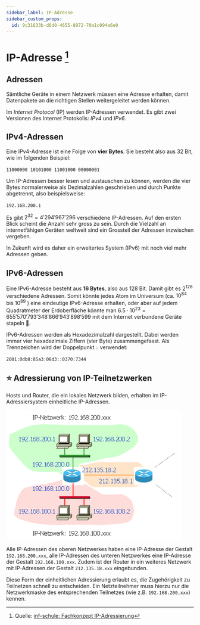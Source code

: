 ```yaml
---
sidebar_label: IP-Adresse
sidebar_custom_props:
  id: 9c31633b-d6d0-4655-8972-70a1c094a6e0
---
```


# IP-Adresse [^1]

## Adressen
Sämtliche Geräte in einem Netzwerk müssen eine Adresse erhalten, damit Datenpakete an die richtigen Stellen weitergeleitet werden können.

Im *Internet Protocol* (IP) werden IP-Adressen verwendet. Es gibt zwei Versionen des Internet Protokolls: *IPv4* und *IPv6*.

## IPv4-Adressen

Eine IPv4-Adresse ist eine Folge von **vier Bytes**. Sie besteht also aus 32 Bit, wie im folgenden Beispiel:

`11000000 10101000 11001000 00000001`

Um IP-Adressen besser lesen und austauschen zu können, werden die vier Bytes normalerweise als Dezimalzahlen geschrieben und durch Punkte abgetrennt, also beispielsweise:

`192.168.200.1`

Es gibt $2^{32} = 4'294'967'296$ verschiedene IP-Adressen. Auf den ersten Blick scheint die Anzahl sehr gross zu sein. Durch die Vielzahl an internetfähigen Geräten weltweit sind ein Grossteil der Adressen inzwischen vergeben.

In Zukunft wird es daher ein erweitertes System (IPv6) mit noch viel mehr Adressen geben.

## IPv6-Adressen
Eine IPv6-Adresse besteht aus **16 Bytes**, also aus 128 Bit. Damit gibt es $2^{128}$ verschiedene Adressen. Somit könnte jedes Atom im Universum (ca. $10^{84}$ bis $10^{89}$ ) eine eindeutige IPv6-Adresse erhalten, oder aber auf jedem Quadratmeter der Erdoberfläche könnte man $6.5\cdot10^{23} = 655'570'793'348'866'943'898'599$ mit dem Internet verbundene Geräte stapeln 🤪.

IPv6-Adressen werden als Hexadezimalzahl dargestellt. Dabei werden immer vier hexadezimale Ziffern (vier Byte) zusammengefasst. Als Trennzeichen wird der Doppelpunkt ` : ` verwendet:

`2001:0db8:85a3:08d3::0370:7344`

## ⭐ Adressierung von IP-Teilnetzwerken

Hosts und Router, die ein lokales Netzwerk bilden, erhalten im IP-Adressiersystem einheitliche IP-Adressen.

![](images/ip-netzwerk.png)

Alle IP-Adressen des oberen Netzwerkes haben eine IP-Adresse der Gestalt `192.168.200.xxx`, alle IP-Adressen des unteren Netzwerkes eine IP-Adresse der Gestalt `192.168.100.xxx`. Zudem ist der Router in ein weiteres Netzwerk mit IP-Adressen der Gestalt `212.135.18.xxx` eingebunden.

Diese Form der einheitlichen Adressierung erlaubt es, die Zugehörigkeit zu Teilnetzen schnell zu entscheiden. Ein Netzteilnehmer muss hierzu nur die Netzwerkmaske des entsprechenden Teilnetzes (wie z.B. `192.168.200.xxx`) kennen.



[^1]: Quelle: [inf-schule: Fachkonzept IP-Adressierung](https://www.inf-schule.de/rechnernetze/vermittlung/fachkonzept_ipadressierung)
